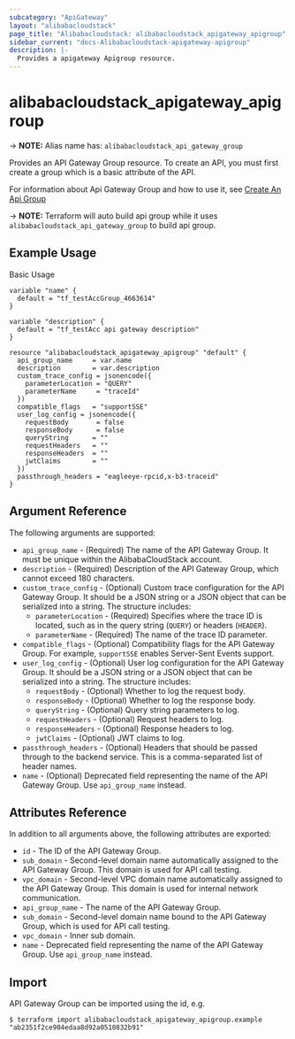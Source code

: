 ```yaml
---
subcategory: "ApiGateway"
layout: "alibabacloudstack"
page_title: "Alibabacloudstack: alibabacloudstack_apigateway_apigroup"
sidebar_current: "docs-Alibabacloudstack-apigateway-apigroup"
description: |- 
  Provides a apigateway Apigroup resource.
---
```


# alibabacloudstack_apigateway_apigroup
-> **NOTE:** Alias name has: `alibabacloudstack_api_gateway_group`

Provides an API Gateway Group resource. To create an API, you must first create a group which is a basic attribute of the API.

For information about Api Gateway Group and how to use it, see [Create An Api Group](https://help.aliyun.com/apsara/enterprise/v_3_14_0_20210519/apigateway/apsara-developer-guide/creates-an-api-group--1.html?spm=a2c4g.14484438.10001.139)

-> **NOTE:** Terraform will auto build api group while it uses `alibabacloudstack_api_gateway_group` to build api group.

## Example Usage

Basic Usage

```hcl
variable "name" {
  default = "tf_testAccGroup_4663614"
}

variable "description" {
  default = "tf_testAcc api gateway description"
}

resource "alibabacloudstack_apigateway_apigroup" "default" {
  api_group_name     = var.name
  description        = var.description
  custom_trace_config = jsonencode({
    parameterLocation = "QUERY"
    parameterName     = "traceId"
  })
  compatible_flags   = "supportSSE"
  user_log_config = jsonencode({
    requestBody       = false
    responseBody      = false
    queryString      = ""
    requestHeaders   = ""
    responseHeaders  = ""
    jwtClaims        = ""
  })
  passthrough_headers = "eagleeye-rpcid,x-b3-traceid"
}
```

## Argument Reference

The following arguments are supported:

* `api_group_name` - (Required) The name of the API Gateway Group. It must be unique within the AlibabaCloudStack account.
* `description` - (Required) Description of the API Gateway Group, which cannot exceed 180 characters.
* `custom_trace_config` - (Optional) Custom trace configuration for the API Gateway Group. It should be a JSON string or a JSON object that can be serialized into a string. The structure includes:
  * `parameterLocation` - (Required) Specifies where the trace ID is located, such as in the query string (`QUERY`) or headers (`HEADER`).
  * `parameterName` - (Required) The name of the trace ID parameter.
* `compatible_flags` - (Optional) Compatibility flags for the API Gateway Group. For example, `supportSSE` enables Server-Sent Events support.
* `user_log_config` - (Optional) User log configuration for the API Gateway Group. It should be a JSON string or a JSON object that can be serialized into a string. The structure includes:
  * `requestBody` - (Optional) Whether to log the request body.
  * `responseBody` - (Optional) Whether to log the response body.
  * `queryString` - (Optional) Query string parameters to log.
  * `requestHeaders` - (Optional) Request headers to log.
  * `responseHeaders` - (Optional) Response headers to log.
  * `jwtClaims` - (Optional) JWT claims to log.
* `passthrough_headers` - (Optional) Headers that should be passed through to the backend service. This is a comma-separated list of header names.
* `name` - (Optional) Deprecated field representing the name of the API Gateway Group. Use `api_group_name` instead.

## Attributes Reference

In addition to all arguments above, the following attributes are exported:

* `id` - The ID of the API Gateway Group.
* `sub_domain` - Second-level domain name automatically assigned to the API Gateway Group. This domain is used for API call testing.
* `vpc_domain` - Second-level VPC domain name automatically assigned to the API Gateway Group. This domain is used for internal network communication.
* `api_group_name` - The name of the API Gateway Group.
* `sub_domain` - Second-level domain name bound to the API Gateway Group, which is used for API call testing.
* `vpc_domain` - Inner sub domain.
* `name` - Deprecated field representing the name of the API Gateway Group. Use `api_group_name` instead.

## Import

API Gateway Group can be imported using the id, e.g.

```shell
$ terraform import alibabacloudstack_apigateway_apigroup.example "ab2351f2ce904edaa8d92a0510832b91"
```